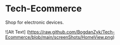 # Tech-Ecommerce
Shop for electronic devices.



![Alt Text] 
(https://raw.github.com/BogdanZyk/Tech-Ecommerce/blob/main/screenShots/HomeView.png)
